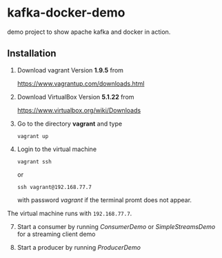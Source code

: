 # kafka-docker-demo
demo project to show apache kafka and docker in action.

## Installation

1. Download vagrant Version **1.9.5** from

   https://www.vagrantup.com/downloads.html
   
2. Download VirtualBox Version **5.1.22** from

   https://www.virtualbox.org/wiki/Downloads
   	
3. Go to the directory **vagrant** and type
   	
   ```
   vagrant up	
   ```
4. Login to the virtual machine
   ```
   vagrant ssh	
   ```
   or
   ```
   ssh vagrant@192.168.77.7	
   ```
   with password _vagrant_ if the terminal promt does not appear.
   
   
The virtual machine runs with `192.168.77.7`.

   
7. Start a consumer by running _ConsumerDemo_ or _SimpleStreamsDemo_ for a streaming client demo

8. Start a producer by running _ProducerDemo_   
    
    
   